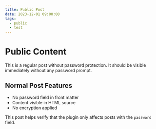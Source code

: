 ```yaml
---
title: Public Post
date: 2023-12-01 09:00:00
tags:
  - public
  - test
---
```


# Public Content

This is a regular post without password protection. It should be visible immediately without any password prompt.

## Normal Post Features

- No password field in front matter
- Content visible in HTML source
- No encryption applied

This post helps verify that the plugin only affects posts with the `password` field.